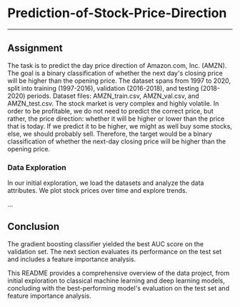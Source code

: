 # Prediction-of-Stock-Price-Direction


---

## Assignment
The task is to predict the day price direction of Amazon.com, Inc. (AMZN). The goal is a binary classification of whether the next day's closing price will be higher than the opening price. The dataset spans from 1997 to 2020, split into training (1997-2016), validation (2016-2018), and testing (2018-2020) periods. Dataset files: AMZN_train.csv, AMZN_val.csv, and AMZN_test.csv.
The stock market is very complex and highly volatile. In order to be profitable, we do not need to predict the correct price, but rather, the price direction: whether it will be higher or lower than the price that is today. If we predict it to be higher, we might as well buy some stocks, else, we should probably sell.
Therefore, the target would be a binary classification of whether the next-day closing price will be higher than the opening price.


### Data Exploration

In our initial exploration, we load the datasets and analyze the data attributes. We plot stock prices over time and explore trends.

...

## Conclusion

The gradient boosting classifier yielded the best AUC score on the validation set. The next section evaluates its performance on the test set and includes a feature importance analysis.

This README provides a comprehensive overview of the data project, from initial exploration to classical machine learning and deep learning models, concluding with the best-performing model's evaluation on the test set and feature importance analysis.
